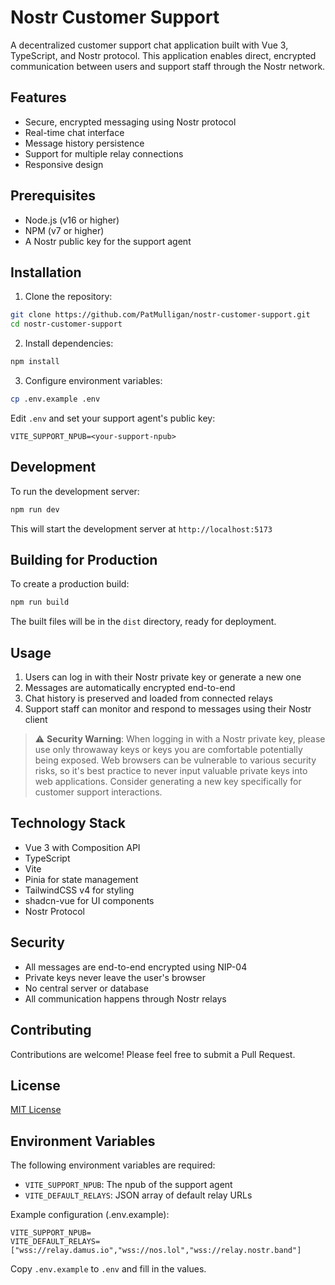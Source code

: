 # Nostr Customer Support

A decentralized customer support chat application built with Vue 3, TypeScript, and Nostr protocol. This application enables direct, encrypted communication between users and support staff through the Nostr network.

## Features

- Secure, encrypted messaging using Nostr protocol
- Real-time chat interface
- Message history persistence
- Support for multiple relay connections
- Responsive design

## Prerequisites

- Node.js (v16 or higher)
- NPM (v7 or higher)
- A Nostr public key for the support agent

## Installation

1. Clone the repository:
```bash
git clone https://github.com/PatMulligan/nostr-customer-support.git
cd nostr-customer-support
```

2. Install dependencies:
```bash
npm install
```

3. Configure environment variables:
```bash
cp .env.example .env
```

Edit `.env` and set your support agent's public key:
```
VITE_SUPPORT_NPUB=<your-support-npub>
```

## Development

To run the development server:
```bash
npm run dev
```

This will start the development server at `http://localhost:5173`

## Building for Production

To create a production build:
```bash
npm run build
```

The built files will be in the `dist` directory, ready for deployment.

## Usage

1. Users can log in with their Nostr private key or generate a new one
2. Messages are automatically encrypted end-to-end
3. Chat history is preserved and loaded from connected relays
4. Support staff can monitor and respond to messages using their Nostr client

> ⚠️ **Security Warning**: When logging in with a Nostr private key, please use only throwaway keys or keys you are comfortable potentially being exposed. Web browsers can be vulnerable to various security risks, so it's best practice to never input valuable private keys into web applications. Consider generating a new key specifically for customer support interactions.

## Technology Stack

- Vue 3 with Composition API
- TypeScript
- Vite
- Pinia for state management
- TailwindCSS v4 for styling
- shadcn-vue for UI components
- Nostr Protocol

## Security

- All messages are end-to-end encrypted using NIP-04
- Private keys never leave the user's browser
- No central server or database
- All communication happens through Nostr relays

## Contributing

Contributions are welcome! Please feel free to submit a Pull Request.

## License

[MIT License](LICENSE)

## Environment Variables

The following environment variables are required:

- `VITE_SUPPORT_NPUB`: The npub of the support agent
- `VITE_DEFAULT_RELAYS`: JSON array of default relay URLs

Example configuration (.env.example):
```env
VITE_SUPPORT_NPUB=
VITE_DEFAULT_RELAYS=["wss://relay.damus.io","wss://nos.lol","wss://relay.nostr.band"]
```

Copy `.env.example` to `.env` and fill in the values.
